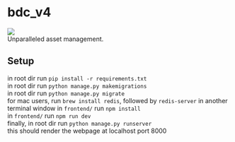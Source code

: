 # bdc_v4
![](https://github.com/jaysunmah/bdc_v4/workflows/bdc_v4/badge.svg)\
Unparalleled asset management.
## Setup
in root dir run `pip install -r requirements.txt`\
in root dir run `python manage.py makemigrations`\
in root dir run `python manage.py migrate`\
for mac users, run `brew install redis`, followed by `redis-server` in another terminal window
in `frontend/` run `npm install`\
in `frontend/` run `npm run dev`\
finally, in root dir run `python manage.py runserver`\
this should render the webpage at localhost port 8000

